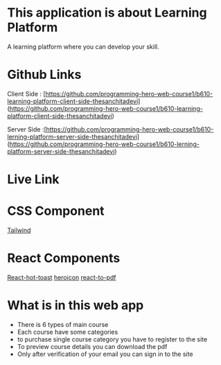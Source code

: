 # This application is about Learning Platform
A learning platform where you can develop your skill.

# Github Links

Client Side : [https://github.com/programming-hero-web-course1/b610-learning-platform-client-side-thesanchitadevi] (https://github.com/programming-hero-web-course1/b610-learning-platform-client-side-thesanchitadevi)

Server Side :[https://github.com/programming-hero-web-course1/b610-lerning-platform-server-side-thesanchitadevi] (https://github.com/programming-hero-web-course1/b610-lerning-platform-server-side-thesanchitadevi)

# Live Link

# CSS Component

[Tailwind](https://tailwindcss.com/)

# React Components

[React-hot-toast](https://react-hot-toast.com/)
[heroicon](https://heroicons.com/)
[react-to-pdf](https://www.npmjs.com/package/react-to-pdf)

# What is in this web app

* There is 6 types of main course
* Each course have some categories
* to purchase single course category you have to register to the site
* To preview course details you can download the pdf
* Only after verification of your email you can sign in to the site
